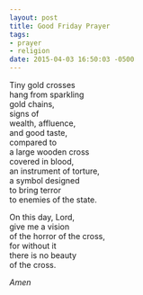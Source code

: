 ```yaml
---
layout: post
title: Good Friday Prayer
tags:
- prayer
- religion
date: 2015-04-03 16:50:03 -0500
---
```


Tiny gold crosses  
hang from sparkling  
gold chains,  
signs of  
wealth, affluence,  
and good taste,  
compared to   
a large wooden cross  
covered in blood,  
an instrument of torture,  
a symbol designed  
to bring terror  
to enemies of the state.

On this day, Lord,  
give me a vision  
of the horror of the cross,  
for without it  
there is no beauty  
of the cross.

*Amen*
